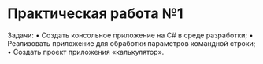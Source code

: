 # Практическая работа №1
Задачи:
• Создать консольное приложение на C# в среде разработки;
• Реализовать приложение для обработки параметров командной строки;
• Создать проект приложения «калькулятор».
